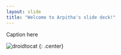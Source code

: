 ```yaml
---
layout: slide
title: "Welcome to Arpitha's slide deck!"
---
```


Caption here

![droidtocat](https://octodex.github.com/images/droidtocat.png)
{: .center}
